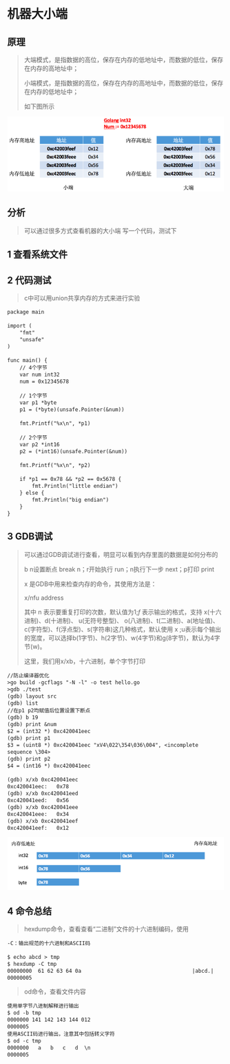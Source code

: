 # 机器大小端

## 原理

>大端模式，是指数据的高位，保存在内存的低地址中，而数据的低位，保存在内存的高地址中；
>
>小端模式，是指数据的高位，保存在内存的高地址中，而数据的低位，保存在内存的低地址中；
>
>如下图所示

![大小端说明](https://github.com/xiezhenouc/golanglearn/blob/master/%E5%9B%BE%E7%89%87%E8%AF%B4%E6%98%8E/%E5%A4%A7%E5%B0%8F%E7%AB%AF.png)


## 分析
>可以通过很多方式查看机器的大小端
>写一个代码，测试下



## 1 查看系统文件

## 2 代码测试
>c中可以用union共享内存的方式来进行实验

```golang
package main

import (
	"fmt"
	"unsafe"
)

func main() {
	// 4个字节
	var num int32
	num = 0x12345678

	// 1个字节
	var p1 *byte
	p1 = (*byte)(unsafe.Pointer(&num))

	fmt.Printf("%x\n", *p1)

	// 2个字节
	var p2 *int16
	p2 = (*int16)(unsafe.Pointer(&num))

	fmt.Printf("%x\n", *p2)

	if *p1 == 0x78 && *p2 == 0x5678 {
		fmt.Println("little endian")
	} else {
		fmt.Println("big endian")
	}
}

```

## 3 GDB调试
>可以通过GDB调试进行查看，明显可以看到内存里面的数据是如何分布的
>
> b n设置断点 break n；r开始执行 run；n执行下一步 next；p打印 print
>
>x 是GDB中用来检查内存的命令，其使用方法是：
>
> x/nfu address
>
>其中 n 表示要重复打印的次数，默认值为1;*f* 表示输出的格式，支持 x(十六进制)、d(十进制)、 u(无符号整型)、 o(八进制)、t(二进制)、a(地址值)、c(字符型)、f(浮点型)、s(字符串)这几种格式，默认使用 x ;u表示每个输出的宽度，可以选择b(1字节)、h(2字节)、w(4字节)和g(8字节)，默认为4字节(w)。
>
>这里，我们用x/xb，十六进制，单个字节打印


```
//防止编译器优化
>go build -gcflags "-N -l" -o test hello.go
>gdb ./test
(gdb) layout src
(gdb) list
//在p1 p2均赋值后位置设置下断点
(gdb) b 19
(gdb) print &num
$2 = (int32 *) 0xc420041eec
(gdb) print p1
$3 = (uint8 *) 0xc420041eec "xV4\022\354\036\004", <incomplete sequence \304>
(gdb) print p2
$4 = (int16 *) 0xc420041eec

(gdb) x/xb 0xc420041eec
0xc420041eec:   0x78
(gdb) x/xb 0xc420041eed
0xc420041eed:   0x56
(gdb) x/xb 0xc420041eee
0xc420041eee:   0x34
(gdb) x/xb 0xc420041eef
0xc420041eef:   0x12
```

![内存布局](https://github.com/xiezhenouc/golanglearn/blob/master/%E5%9B%BE%E7%89%87%E8%AF%B4%E6%98%8E/%E5%86%85%E5%AD%98%E5%B8%83%E5%B1%80.png)

## 4 命令总结
>hexdump命令，查看查看“二进制”文件的十六进制编码，使用

```
-C：输出规范的十六进制和ASCII码

$ echo abcd > tmp
$ hexdump -C tmp
00000000  61 62 63 64 0a                                    |abcd.|
00000005 
```

>od命令，查看文件内容

```
使用单字节八进制解释进行输出
$ od -b tmp
0000000 141 142 143 144 012
0000005
使用ASCII码进行输出，注意其中包括转义字符
$ od -c tmp
0000000   a   b   c   d  \n
0000005
```
